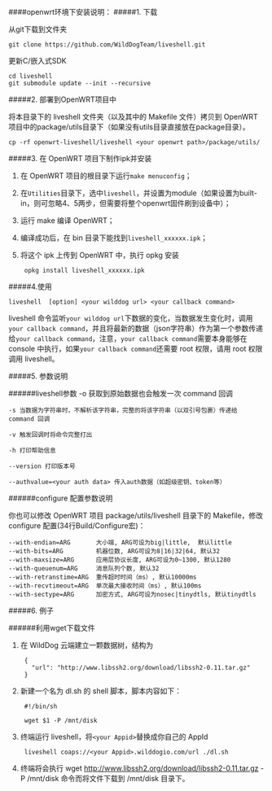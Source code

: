 
####openwrt环境下安装说明：
#####1. 下载

从git下载到文件夹

	git clone https://github.com/WildDogTeam/liveshell.git
	
更新C/嵌入式SDK

	cd liveshell	
	git submodule update --init --recursive

#####2. 部署到OpenWRT项目中

将本目录下的 liveshell 文件夹（以及其中的 Makefile 文件）拷贝到 OpenWRT 项目中的package/utils目录下（如果没有utils目录直接放在package目录）。

	cp -rf openwrt-liveshell/liveshell <your openwrt path>/package/utils/

#####3. 在 OpenWRT 项目下制作ipk并安装

1. 在 OpenWRT 项目的根目录下运行`make menuconfig`；

2. 在`Utilities`目录下，选中`liveshell`，并设置为module（如果设置为built-in，则可忽略4、5两步，但需要将整个openwrt固件刷到设备中）；

3. 运行 make 编译 OpenWRT；

4. 编译成功后，在 bin 目录下能找到`liveshell_xxxxxx.ipk`；

5. 将这个 ipk 上传到 OpenWRT 中，执行 opkg 安装

		opkg install liveshell_xxxxxx.ipk


#####4.使用

	liveshell  [option] <your wilddog url> <your callback command>

liveshell 命令监听`your wilddog url`下数据的变化，当数据发生变化时，调用`your callback command`，并且将最新的数据（json字符串）作为第一个参数传递给`your callback command`，注意，`your callback command`需要本身能够在 console 中执行，如果`your callback command`还需要 root 权限，请用 root 权限调用 liveshell。

#####5. 参数说明

######liveshell参数
	-o 获取到原始数据也会触发一次 command 回调

	-s 当数据为字符串时，不解析该字符串，完整的将该字符串（以双引号包裹）传递给 command 回调
	
	-v 触发回调时将命令完整打出
	
	-h 打印帮助信息
	
	--version 打印版本号

	--authvalue=<your auth data> 传入auth数据（如超级密钥、token等）

######configure 配置参数说明

你也可以修改 OpenWRT 项目 package/utils/liveshell 目录下的 Makefile，修改 configure 配置(34行Build/Configure宏)：

	--with-endian=ARG       大小端, ARG可设为big|little,  默认little
	--with-bits=ARG         机器位数, ARG可设为8|16|32|64, 默认32
	--with-maxsize=ARG      应用层协议长度, ARG可设为0~1300, 默认1280
	--with-queuenum=ARG     消息队列个数, 默认32
	--with-retranstime=ARG  重传超时时间（ms）, 默认10000ms
	--with-recvtimeout=ARG  单次最大接收时间（ms）, 默认100ms
	--with-sectype=ARG      加密方式, ARG可设为nosec|tinydtls, 默认tinydtls

#####6. 例子

######利用wget下载文件

1. 在 WildDog 云端建立一颗数据树，结构为

		{
		  "url": "http://www.libssh2.org/download/libssh2-0.11.tar.gz"
		}	

2. 新建一个名为 dl.sh 的 shell 脚本，脚本内容如下：

		#!/bin/sh

		wget $1 -P /mnt/disk


3. 终端运行 liveshell，将`<your Appid>`替换成你自己的 AppId

		liveshell coaps://<your Appid>.wilddogio.com/url ./dl.sh

4. 终端将会执行 wget http://www.libssh2.org/download/libssh2-0.11.tar.gz -P /mnt/disk 命令而将文件下载到 /mnt/disk 目录下。

